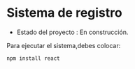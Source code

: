 <h1>Sistema de registro</h1>

- Estado del proyecto  : En construcción.

Para ejecutar el sistema,debes colocar:

```npm install react```
